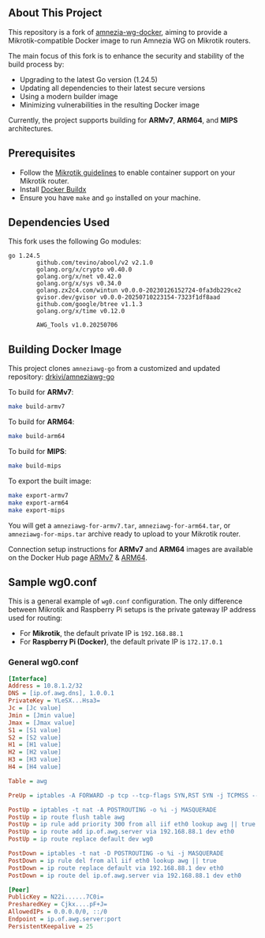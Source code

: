## About This Project

This repository is a fork of [amnezia-wg-docker](https://github.com/yury-sannikov/amnezia-wg-docker), aiming to provide a Mikrotik-compatible Docker image to run Amnezia WG on Mikrotik routers.

The main focus of this fork is to enhance the security and stability of the build process by:
- Upgrading to the latest Go version (1.24.5)
- Updating all dependencies to their latest secure versions
- Using a modern builder image
- Minimizing vulnerabilities in the resulting Docker image

Currently, the project supports building for **ARMv7**, **ARM64**, and **MIPS** architectures.

## Prerequisites

- Follow the [Mikrotik guidelines](https://help.mikrotik.com/docs/display/ROS/Container) to enable container support on your Mikrotik router.
- Install [Docker Buildx](https://github.com/docker/buildx)
- Ensure you have `make` and `go` installed on your machine.

## Dependencies Used

This fork uses the following Go modules:

```
go 1.24.5
        github.com/tevino/abool/v2 v2.1.0
        golang.org/x/crypto v0.40.0
        golang.org/x/net v0.42.0
        golang.org/x/sys v0.34.0
        golang.zx2c4.com/wintun v0.0.0-20230126152724-0fa3db229ce2
        gvisor.dev/gvisor v0.0.0-20250710223154-7323f1df8aad
        github.com/google/btree v1.1.3
        golang.org/x/time v0.12.0

        AWG_Tools v1.0.20250706
```

## Building Docker Image

This project clones `amneziawg-go` from a customized and updated repository:
[drkivi/amneziawg-go](https://github.com/drkivi/amneziawg-go)

To build for **ARMv7**:
```sh
make build-armv7
```

To build for **ARM64**:
```sh
make build-arm64
```

To build for **MIPS**:
```sh
make build-mips
```

To export the built image:
```sh
make export-armv7
make export-arm64
make export-mips
```

You will get a `amneziawg-for-armv7.tar`, `amneziawg-for-arm64.tar`, or `amneziawg-for-mips.tar` archive ready to upload to your Mikrotik router.

Connection setup instructions for **ARMv7** and **ARM64** images are available on the Docker Hub page [ARMv7](https://hub.docker.com/r/drkivi/amneziawg-for-armv7) & [ARM64](https://hub.docker.com/r/drkivi/amneziawg-for-arm64).


## Sample wg0.conf

This is a general example of `wg0.conf` configuration. The only difference between Mikrotik and Raspberry Pi setups is the private gateway IP address used for routing:
- For **Mikrotik**, the default private IP is `192.168.88.1`
- For **Raspberry Pi (Docker)**, the default private IP is `172.17.0.1`

### General wg0.conf
```ini
[Interface]
Address = 10.8.1.2/32
DNS = [ip.of.awg.dns], 1.0.0.1
PrivateKey = YLeSX...Hsa3=
Jc = [Jc value]
Jmin = [Jmin value]
Jmax = [Jmax value]
S1 = [S1 value]
S2 = [S2 value]
H1 = [H1 value]
H2 = [H2 value]
H3 = [H3 value]
H4 = [H4 value]

Table = awg

PreUp = iptables -A FORWARD -p tcp --tcp-flags SYN,RST SYN -j TCPMSS --clamp-mss-to-pmtu

PostUp = iptables -t nat -A POSTROUTING -o %i -j MASQUERADE
PostUp = ip route flush table awg
PostUp = ip rule add priority 300 from all iif eth0 lookup awg || true
PostUp = ip route add ip.of.awg.server via 192.168.88.1 dev eth0
PostUp = ip route replace default dev wg0

PostDown = iptables -t nat -D POSTROUTING -o %i -j MASQUERADE
PostDown = ip rule del from all iif eth0 lookup awg || true
PostDown = ip route replace default via 192.168.88.1 dev eth0
PostDown = ip route del ip.of.awg.server via 192.168.88.1 dev eth0

[Peer]
PublicKey = N22i......7C0i=
PresharedKey = Cjkx....pF+J=
AllowedIPs = 0.0.0.0/0, ::/0
Endpoint = ip.of.awg.server:port
PersistentKeepalive = 25
```

